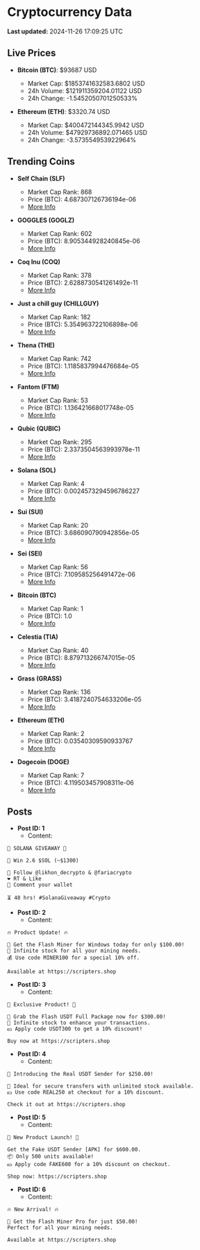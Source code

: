 # Cryptocurrency Data

**Last updated:** 2024-11-26 17:09:25 UTC

## Live Prices
- **Bitcoin (BTC)**: $93687 USD
  - Market Cap: $1853741632583.6802 USD
  - 24h Volume: $121911359204.01122 USD
  - 24h Change: -1.5452050701250533%

- **Ethereum (ETH)**: $3320.74 USD
  - Market Cap: $400472144345.9942 USD
  - 24h Volume: $47929736892.071465 USD
  - 24h Change: -3.573554953922964%

## Trending Coins
- **Self Chain (SLF)**
  - Market Cap Rank: 868
  - Price (BTC): 4.687307126736194e-06
  - [More Info](https://www.coingecko.com/en/coins/self-chain)

- **GOGGLES (GOGLZ)**
  - Market Cap Rank: 602
  - Price (BTC): 8.905344928240845e-06
  - [More Info](https://www.coingecko.com/en/coins/goggles)

- **Coq Inu (COQ)**
  - Market Cap Rank: 378
  - Price (BTC): 2.6288730541261492e-11
  - [More Info](https://www.coingecko.com/en/coins/coq-inu)

- **Just a chill guy (CHILLGUY)**
  - Market Cap Rank: 182
  - Price (BTC): 5.354963722106898e-06
  - [More Info](https://www.coingecko.com/en/coins/just-a-chill-guy)

- **Thena (THE)**
  - Market Cap Rank: 742
  - Price (BTC): 1.1185837994476684e-05
  - [More Info](https://www.coingecko.com/en/coins/thena)

- **Fantom (FTM)**
  - Market Cap Rank: 53
  - Price (BTC): 1.136421668017748e-05
  - [More Info](https://www.coingecko.com/en/coins/fantom)

- **Qubic (QUBIC)**
  - Market Cap Rank: 295
  - Price (BTC): 2.3373504563993978e-11
  - [More Info](https://www.coingecko.com/en/coins/qubic)

- **Solana (SOL)**
  - Market Cap Rank: 4
  - Price (BTC): 0.0024573294596786227
  - [More Info](https://www.coingecko.com/en/coins/solana)

- **Sui (SUI)**
  - Market Cap Rank: 20
  - Price (BTC): 3.686090790942856e-05
  - [More Info](https://www.coingecko.com/en/coins/sui)

- **Sei (SEI)**
  - Market Cap Rank: 56
  - Price (BTC): 7.109585256491472e-06
  - [More Info](https://www.coingecko.com/en/coins/sei)

- **Bitcoin (BTC)**
  - Market Cap Rank: 1
  - Price (BTC): 1.0
  - [More Info](https://www.coingecko.com/en/coins/bitcoin)

- **Celestia (TIA)**
  - Market Cap Rank: 40
  - Price (BTC): 8.879713266747015e-05
  - [More Info](https://www.coingecko.com/en/coins/celestia)

- **Grass (GRASS)**
  - Market Cap Rank: 136
  - Price (BTC): 3.4187240754633206e-05
  - [More Info](https://www.coingecko.com/en/coins/grass)

- **Ethereum (ETH)**
  - Market Cap Rank: 2
  - Price (BTC): 0.03540309590933767
  - [More Info](https://www.coingecko.com/en/coins/ethereum)

- **Dogecoin (DOGE)**
  - Market Cap Rank: 7
  - Price (BTC): 4.119503457908311e-06
  - [More Info](https://www.coingecko.com/en/coins/dogecoin)

## Posts
- **Post ID: 1**
  - Content:
```
🚀 SOLANA GIVEAWAY 🚀

🎁 Win 2.6 $SOL (~$1300)

🤝 Follow @likhon_decrypto & @fariacrypto
❤️ RT & Like
💬 Comment your wallet

⏳ 48 hrs! #SolanaGiveaway #Crypto
```

- **Post ID: 2**
  - Content:
```
🔥 Product Update! 🔥

🚀 Get the Flash Miner for Windows today for only $100.00!
🔋 Infinite stock for all your mining needs.
💰 Use code MINER100 for a special 10% off.

Available at https://scripters.shop
```

- **Post ID: 3**
  - Content:
```
🎁 Exclusive Product! 🎁

💸 Grab the Flash USDT Full Package now for $300.00!
🎉 Infinite stock to enhance your transactions.
💵 Apply code USDT300 to get a 10% discount!

Buy now at https://scripters.shop
```

- **Post ID: 4**
  - Content:
```
💎 Introducing the Real USDT Sender for $250.00!

💼 Ideal for secure transfers with unlimited stock available.
💵 Use code REAL250 at checkout for a 10% discount.

Check it out at https://scripters.shop
```

- **Post ID: 5**
  - Content:
```
🚀 New Product Launch! 🚀

Get the Fake USDT Sender [APK] for $600.00.
📦 Only 500 units available!
💵 Apply code FAKE600 for a 10% discount on checkout.

Shop now: https://scripters.shop
```

- **Post ID: 6**
  - Content:
```
🔥 New Arrival! 🔥

💸 Get the Flash Miner Pro for just $50.00!
Perfect for all your mining needs.

Available at https://scripters.shop
```

